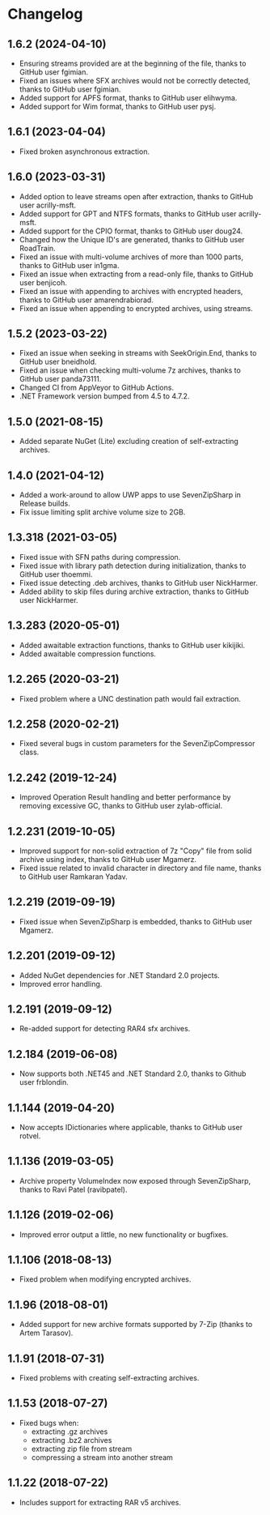 # Changelog

## 1.6.2 (2024-04-10)
- Ensuring streams provided are at the beginning of the file, thanks to GitHub user fgimian.
- Fixed an issues where SFX archives would not be correctly detected, thanks to GitHub user fgimian.
- Added support for APFS format, thanks to GitHub user elihwyma.
- Added support for Wim format, thanks to GitHub user pysj.

## 1.6.1 (2023-04-04)
- Fixed broken asynchronous extraction.

## 1.6.0 (2023-03-31)
- Added option to leave streams open after extraction, thanks to GitHub user acrilly-msft.
- Added support for GPT and NTFS formats, thanks to GitHub user acrilly-msft.
- Added support for the CPIO format, thanks to GitHub user doug24.
- Changed how the Unique ID's are generated, thanks to GitHub user RoadTrain.
- Fixed an issue with multi-volume archives of more than 1000 parts, thanks to GitHub user in1gma.
- Fixed an issue when extracting from a read-only file, thanks to GitHub user benjicoh.
- Fixed an issue with appending to archives with encrypted headers, thanks to GitHub user amarendrabiorad.
- Fixed an issue when appending to encrypted archives, using streams.

## 1.5.2 (2023-03-22)
- Fixed an issue when seeking in streams with SeekOrigin.End, thanks to GitHub user bneidhold.
- Fixed an issue when checking multi-volume 7z archives, thanks to GitHub user panda73111.
- Changed CI from AppVeyor to GitHub Actions.
- .NET Framework version bumped from 4.5 to 4.7.2.

## 1.5.0 (2021-08-15)
- Added separate NuGet (Lite) excluding creation of self-extracting archives.

## 1.4.0 (2021-04-12)
- Added a work-around to allow UWP apps to use SevenZipSharp in Release builds.
- Fix issue limiting split archive volume size to 2GB.

## 1.3.318 (2021-03-05)
- Fixed issue with SFN paths during compression.
- Fixed issue with library path detection during initialization, thanks to GitHub user thoemmi.
- Fixed issue detecting .deb archives, thanks to GitHub user NickHarmer.
- Added ability to skip files during archive extraction, thanks to GitHub user NickHarmer.

## 1.3.283 (2020-05-01)
- Added awaitable extraction functions, thanks to GitHub user kikijiki.
- Added awaitable compression functions.

## 1.2.265 (2020-03-21)
- Fixed problem where a UNC destination path would fail extraction.

## 1.2.258 (2020-02-21)
- Fixed several bugs in custom parameters for the SevenZipCompressor class.

## 1.2.242 (2019-12-24)
- Improved Operation Result handling and better performance by removing excessive GC, thanks to GitHub user zylab-official.

## 1.2.231 (2019-10-05)
- Improved support for non-solid extraction of 7z "Copy" file from solid archive using index, thanks to GitHub user Mgamerz.
- Fixed issue related to invalid character in directory and file name, thanks to GitHub user Ramkaran Yadav.

## 1.2.219 (2019-09-19)
- Fixed issue when SevenZipSharp is embedded, thanks to GitHub user Mgamerz.

## 1.2.201 (2019-09-12)
- Added NuGet dependencies for .NET Standard 2.0 projects. 
- Improved error handling.

## 1.2.191 (2019-09-12)
- Re-added support for detecting RAR4 sfx archives.

## 1.2.184 (2019-06-08)
- Now supports both .NET45 and .NET Standard 2.0, thanks to Github user frblondin.

## 1.1.144 (2019-04-20)
- Now accepts IDictionaries where applicable, thanks to GitHub user rotvel.

## 1.1.136 (2019-03-05)
- Archive property VolumeIndex now exposed through SevenZipSharp, thanks to Ravi Patel (ravibpatel).

## 1.1.126 (2019-02-06)
- Improved error output a little, no new functionality or bugfixes.

## 1.1.106 (2018-08-13)
- Fixed problem when modifying encrypted archives.

## 1.1.96 (2018-08-01)
- Added support for new archive formats supported by 7-Zip (thanks to Artem Tarasov).

## 1.1.91 (2018-07-31)
- Fixed problems with creating self-extracting archives.

## 1.1.53 (2018-07-27)
- Fixed bugs when: 
  + extracting .gz archives
  + extracting .bz2 archives
  + extracting zip file from stream
  + compressing a stream into another stream

## 1.1.22 (2018-07-22)
- Includes support for extracting RAR v5 archives.
